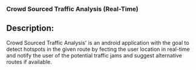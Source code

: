 ### Crowd Sourced Traffic Analysis (Real-Time)

## Description: 

Crowd Sourced Traffic Analysis' is an android application with the goal to detect hotspots in the given route by fecting the  user location in real-time and notify the user of the potential traffic jams and suggest alternative routes if available.
